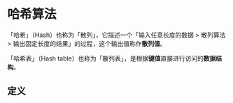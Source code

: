 # 哈希算法

 「哈希」（Hash）也称为「散列」，它描述一个「输入任意长度的数据 > 散列算法 > 输出固定长度的结果」的过程，这个输出值称作**散列值**。 

「哈希表」（Hash table）也称为「散列表」，是根据**键值**直接进行访问的**数据结构**。



## 定义

